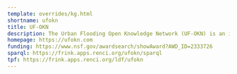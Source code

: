 ```yaml
---
template: overrides/kg.html
shortname: ufokn
title: UF-OKN
description: The Urban Flooding Open Knowledge Network (UF-OKN) is an informational infrastructure built using knowledge graphs aiming to extract structured content from the information scattered across open-source geospatial datasets and hydrologic models.
homepage: https://ufokn.com
funding: https://www.nsf.gov/awardsearch/showAward?AWD_ID=2333726
sparql: https://frink.apps.renci.org/ufokn/sparql
tpf: https://frink.apps.renci.org/ldf/ufokn
---
```




